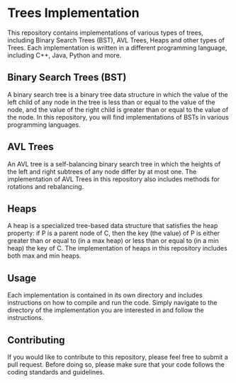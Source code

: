 # Trees Implementation

This repository contains implementations of various types of trees, including Binary Search Trees (BST), AVL Trees, Heaps and other types of Trees. Each implementation is written in a different programming language, including C++, Java, Python and more.

## Binary Search Trees (BST)

A binary search tree is a binary tree data structure in which the value of the left child of any node in the tree is less than or equal to the value of the node, and the value of the right child is greater than or equal to the value of the node. In this repository, you will find implementations of BSTs in various programming languages.

## AVL Trees

An AVL tree is a self-balancing binary search tree in which the heights of the left and right subtrees of any node differ by at most one. The implementation of AVL Trees in this repository also includes methods for rotations and rebalancing.

## Heaps

A heap is a specialized tree-based data structure that satisfies the heap property: if P is a parent node of C, then the key (the value) of P is either greater than or equal to (in a max heap) or less than or equal to (in a min heap) the key of C. The implementation of heaps in this repository includes both max and min heaps.


## Usage

Each implementation is contained in its own directory and includes instructions on how to compile and run the code. Simply navigate to the directory of the implementation you are interested in and follow the instructions.

## Contributing

If you would like to contribute to this repository, please feel free to submit a pull request. Before doing so, please make sure that your code follows the coding standards and guidelines.


